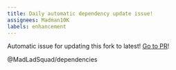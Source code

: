 ```yaml
---
title: Daily automatic dependency update issue!
assignees: Madman10K
labels: enhancement
---
```

Automatic issue for updating this fork to latest! [Go to PR](https://github.com/MadLadSquad/tinyxml2/compare/master...leethomason:tinyxml2:master)!

@MadLadSquad/dependencies 
